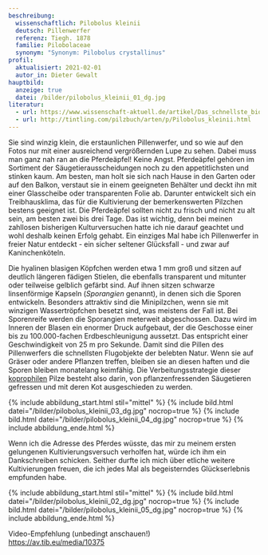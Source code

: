 ```yaml
---
beschreibung:
  wissenschaftlich: Pilobolus kleinii
  deutsch: Pillenwerfer
  referenz: Tiegh. 1878
  familie: Pilobolaceae
  synonym: "Synonym: Pilobolus crystallinus"
profil:
  aktualisiert: 2021-02-01
  autor_in: Dieter Gewalt
hauptbild:
  anzeige: true
  datei: /bilder/pilobolus_kleinii_01_dg.jpg
literatur:
  - url: https://www.wissenschaft-aktuell.de/artikel/Das_schnellste_biologische_Geschoss_der_Welt1771015585330.html
  - url: http://tintling.com/pilzbuch/arten/p/Pilobolus_kleinii.html
---
```

Sie sind winzig klein, die erstaunlichen Pillenwerfer, und so wie auf den Fotos nur mit einer ausreichend vergrößernden Lupe zu sehen. Dabei muss man ganz nah ran an die Pferdeäpfel! Keine Angst. Pferdeäpfel gehören im Sortiment der Säugetierausscheidungen noch zu den appetitlichsten und stinken kaum. Am besten, man holt sie sich nach Hause in den Garten oder auf den Balkon, verstaut sie in einem geeigneten Behälter und deckt ihn mit einer Glasscheibe oder transparenten Folie ab. Darunter entwickelt sich ein Treibhausklima, das für die Kultivierung der bemerkenswerten Pilzchen bestens geeignet ist. Die Pferdeäpfel sollten nicht zu frisch und nicht zu alt sein, am besten zwei bis drei Tage. Das ist wichtig, denn bei meinen zahllosen bisherigen Kulturversuchen hatte ich nie darauf geachtet und wohl deshalb keinen Erfolg gehabt. Ein einziges Mal habe ich Pillenwerfer in freier Natur entdeckt - ein sicher seltener Glücksfall - und zwar auf Kaninchenköteln.

Die hyalinen blasigen Köpfchen werden etwa 1 mm groß und sitzen auf deutlich längeren fädigen Stielen, die ebenfalls transparent und mitunter oder teilweise gelblich gefärbt sind. Auf ihnen sitzen schwarze linsenförmige Kapseln (*Sporangien* genannt), in denen sich die Sporen entwickeln. Besonders attraktiv sind die Minipilzchen, wenn sie mit winzigen Wassertröpfchen besetzt sind, was meistens der Fall ist. Bei Sporenreife werden die Sporangien meterweit abgeschossen. Dazu wird im Inneren der Blasen ein enormer Druck aufgebaut, der die Geschosse einer bis zu 100.000-fachen Erdbeschleunigung aussetzt. Das entspricht einer Geschwindigkeit von 25 m pro Sekunde. Damit sind die Pillen des Pillenwerfers die schnellsten Flugobjekte der belebten Natur. Wenn sie auf Gräser oder andere Pflanzen treffen, bleiben sie an diesen haften und die Sporen bleiben monatelang keimfähig. Die Verbeitungsstrategie dieser [koprophilen](coprophil "Glossar") Pilze besteht also darin, von pflanzenfressenden Säugetieren gefressen und  mit deren Kot ausgeschieden zu werden.

{% include abbildung_start.html stil="mittel" %}
{% include bild.html datei="/bilder/pilobolus_kleinii_03_dg.jpg" nocrop=true %}
{% include bild.html datei="/bilder/pilobolus_kleinii_04_dg.jpg" nocrop=true %}
{% include abbildung_ende.html %}

Wenn ich die Adresse des Pferdes wüsste, das mir zu meinem ersten gelungenen Kultivierungsversuch verholfen hat, würde ich ihm ein Dankschreiben schicken. Seither durfte ich mich über etliche weitere Kultivierungen freuen, die ich jedes Mal als begeisterndes Glückserlebnis empfunden habe.

{% include abbildung_start.html stil="mittel" %}
{% include bild.html datei="/bilder/pilobolus_kleinii_02_dg.jpg" nocrop=true %}
{% include bild.html datei="/bilder/pilobolus_kleinii_05_dg.jpg" nocrop=true %}
{% include abbildung_ende.html %}

Video-Empfehlung (unbedingt anschauen!)\
<https://av.tib.eu/media/10375>